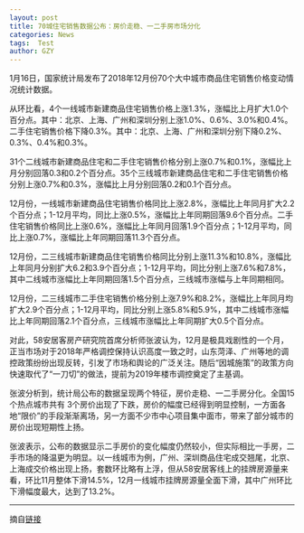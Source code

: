 ```yaml
---
layout: post
title: 70城住宅销售数据公布：房价走稳、一二手房市场分化
categories: News
tags:  Test
author: GZY
---
```


1月16日，国家统计局发布了2018年12月份70个大中城市商品住宅销售价格变动情况统计数据。

从环比看，4个一线城市新建商品住宅销售价格上涨1.3%，涨幅比上月扩大1.0个百分点。其中：北京、上海、广州和深圳分别上涨1.0%、0.6%、3.0%和0.4%。二手住宅销售价格下降0.3%。其中：北京、上海、广州和深圳分别下降0.2%、0.3%、0.4%和0.3%。

31个二线城市新建商品住宅和二手住宅销售价格分别上涨0.7%和0.1%，涨幅比上月分别回落0.3和0.2个百分点。35个三线城市新建商品住宅和二手住宅销售价格分别上涨0.7%和0.3%，涨幅比上月分别回落0.2和0.1个百分点。

12月份，一线城市新建商品住宅销售价格同比上涨2.8%，涨幅比上年同月扩大2.2个百分点；1-12月平均，同比上涨0.5%，涨幅比上年同期回落9.6个百分点。二手住宅销售价格同比上涨0.6%，涨幅比上年同月回落1.9个百分点；1-12月平均，同比上涨0.7%，涨幅比上年同期回落11.3个百分点。

12月份，二三线城市新建商品住宅销售价格同比分别上涨11.3%和10.8%，涨幅比上年同月分别扩大6.2和3.9个百分点；1-12月平均，同比分别上涨7.6%和7.8%，其中二线城市涨幅比上年同期回落1.5个百分点，三线城市涨幅与上年同期相同。

12月份，二三线城市二手住宅销售价格分别上涨7.9%和8.2%，涨幅比上年同月均扩大2.9个百分点；1-12月平均，同比分别上涨5.8%和5.9%，其中二线城市涨幅比上年同期回落2.1个百分点，三线城市涨幅比上年同期扩大0.5个百分点。

对此，58安居客房产研究院首席分析师张波认为，12月是极具戏剧性的一个月，正当市场对于2018年严格调控保持认识高度一致之时，山东菏泽、广州等地的调控政策纷纷出现反转，引发了市场和舆论的广泛关注。随后“因城施策”的政策方向快速取代了“一刀切”的做法，提前为2019年楼市调控奠定了主基调。

张波分析到，统计局公布的数据呈现两个特征，房价走稳、一二手房分化。全国15个热点城市共有 3个房价出现了下跌，房价的幅度已经得到明显控制，一方面各地“限价”的手段渐渐离场，另一方面不少市中心项目集中面市，带来了部分城市的房价出现短期性上扬。

张波表示，公布的数据显示二手房价的变化幅度仍然较小，但实际相比一手房，二手市场的降温更为明显。以一线城市为例，广州、深圳商品住宅成交翘尾，北京、上海成交价格出现上扬，套数环比略有上浮，但从58安居客线上的挂牌房源量来看，环比11月整体下滑14.5%，12月一线城市挂牌房源量全面下滑，其中广州环比下滑幅度最大，达到了13.2%。

*****

摘自[链接](https://house.qq.com/a/20190116/005355.htm)